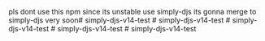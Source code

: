 pls dont use this npm since its unstable use simply-djs its gonna merge to simply-djs very soon#   s i m p l y - d j s - v 1 4 - t e s t  
 #   s i m p l y - d j s - v 1 4 - t e s t  
 #   s i m p l y - d j s - v 1 4 - t e s t  
 #   s i m p l y - d j s - v 1 4 - t e s t  
 #   s i m p l y - d j s - v 1 4 - t e s t  
 